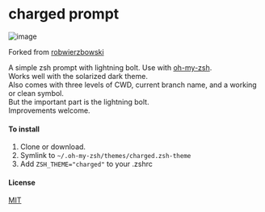 # charged prompt

![image](![image](https://user-images.githubusercontent.com/10169730/154726022-2ebdce5e-c6d5-452c-81b1-1766c4cb37af.png))

Forked from  [robwierzbowski](https://github.com/robwierzbowski/charged-zsh-theme)

A simple zsh prompt with lightning bolt. Use with [oh-my-zsh](https://github.com/robbyrussell/oh-my-zsh).  
Works well with the solarized dark theme.  
Also comes with three levels of CWD, current branch name, and a working or clean symbol.  
But the important part is the lightning bolt.  
Improvements welcome.

#### To install

1. Clone or download.
2. Symlink to `~/.oh-my-zsh/themes/charged.zsh-theme`
3. Add `ZSH_THEME="charged"` to your .zshrc

#### License

[MIT](http://en.wikipedia.org/wiki/MIT_License)
